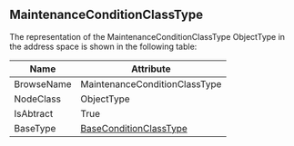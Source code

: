 <!-- objecttype -->
## MaintenanceConditionClassType
  
The representation of the MaintenanceConditionClassType ObjectType in the address space is shown in the following table:  

|Name|Attribute|
|---|---|
|BrowseName|MaintenanceConditionClassType|
|NodeClass|ObjectType|
|IsAbtract|True|
|BaseType|[BaseConditionClassType](../../../Part9/ObjectTypes/BaseConditionClassType/readme.md)|

